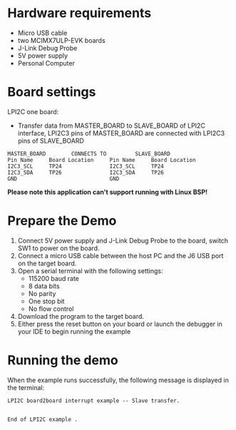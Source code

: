 Hardware requirements
=====================
- Micro USB cable
- two MCIMX7ULP-EVK boards
- J-Link Debug Probe
- 5V power supply
- Personal Computer

Board settings
==============
LPI2C one board:
  + Transfer data from MASTER_BOARD to SLAVE_BOARD of LPI2C interface, LPI2C3 pins of MASTER_BOARD are connected with
    LPI2C3 pins of SLAVE_BOARD
~~~~~~~~~~~~~~~~~~~~~~~~~~~~~~~~~~~~~~~~~~~~~~~~~~~~~~
MASTER_BOARD        CONNECTS TO         SLAVE_BOARD
Pin Name     Board Location     Pin Name     Board Location
I2C3_SCL     TP24               I2C3_SCL     TP24
I2C3_SDA     TP26               I2C3_SDA     TP26
GND                             GND
~~~~~~~~~~~~~~~~~~~~~~~~~~~~~~~~~~~~~~~~~~~~~~~~~~~~~~

**Please note this application can't support running with Linux BSP!**

Prepare the Demo
================
1.  Connect 5V power supply and J-Link Debug Probe to the board, switch SW1 to power on the board.
2.  Connect a micro USB cable between the host PC and the J6 USB port on the target board.
3.  Open a serial terminal with the following settings:
    - 115200 baud rate
    - 8 data bits
    - No parity
    - One stop bit
    - No flow control
4.  Download the program to the target board.
5.  Either press the reset button on your board or launch the debugger in your IDE to begin running the example

Running the demo
================
When the example runs successfully, the following message is displayed in the terminal:

~~~~~~~~~~~~~~~~~~~~~
LPI2C board2board interrupt example -- Slave transfer.


End of LPI2C example .
~~~~~~~~~~~~~~~~~~~~~
